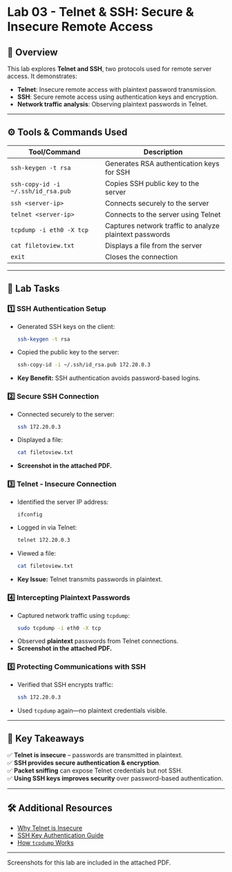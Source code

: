 
# Lab 03 - Telnet & SSH: Secure & Insecure Remote Access

## 📖 Overview
This lab explores **Telnet and SSH**, two protocols used for remote server access. 
It demonstrates:
- **Telnet**: Insecure remote access with plaintext password transmission.
- **SSH**: Secure remote access using authentication keys and encryption.
- **Network traffic analysis**: Observing plaintext passwords in Telnet.

---

## ⚙️ **Tools & Commands Used**
| Tool/Command   | Description |
|---------------|------------|
| `ssh-keygen -t rsa` | Generates RSA authentication keys for SSH |
| `ssh-copy-id -i ~/.ssh/id_rsa.pub` | Copies SSH public key to the server |
| `ssh <server-ip>` | Connects securely to the server |
| `telnet <server-ip>` | Connects to the server using Telnet |
| `tcpdump -i eth0 -X tcp` | Captures network traffic to analyze plaintext passwords |
| `cat filetoview.txt` | Displays a file from the server |
| `exit` | Closes the connection |

---

## 📂 **Lab Tasks**
### 1️⃣ **SSH Authentication Setup**
- Generated SSH keys on the client:
  ```bash
  ssh-keygen -t rsa
  ```
- Copied the public key to the server:
  ```bash
  ssh-copy-id -i ~/.ssh/id_rsa.pub 172.20.0.3
  ```
- **Key Benefit:** SSH authentication avoids password-based logins.

### 2️⃣ **Secure SSH Connection**
- Connected securely to the server:
  ```bash
  ssh 172.20.0.3
  ```
- Displayed a file:
  ```bash
  cat filetoview.txt
  ```
- **Screenshot in the attached PDF.**

### 3️⃣ **Telnet - Insecure Connection**
- Identified the server IP address:
  ```bash
  ifconfig
  ```
- Logged in via Telnet:
  ```bash
  telnet 172.20.0.3
  ```
- Viewed a file:
  ```bash
  cat filetoview.txt
  ```
- **Key Issue:** Telnet transmits passwords in plaintext.

### 4️⃣ **Intercepting Plaintext Passwords**
- Captured network traffic using `tcpdump`:
  ```bash
  sudo tcpdump -i eth0 -X tcp
  ```
- Observed **plaintext** passwords from Telnet connections.
- **Screenshot in the attached PDF.**

### 5️⃣ **Protecting Communications with SSH**
- Verified that SSH encrypts traffic:
  ```bash
  ssh 172.20.0.3
  ```
- Used `tcpdump` again—no plaintext credentials visible.

---

## 🎯 **Key Takeaways**
✅ **Telnet is insecure** – passwords are transmitted in plaintext.  
✅ **SSH provides secure authentication & encryption**.  
✅ **Packet sniffing** can expose Telnet credentials but not SSH.  
✅ **Using SSH keys improves security** over password-based authentication.  

---

## 🛠 **Additional Resources**
- [Why Telnet is Insecure](https://www.techtarget.com/whatis/definition/Telnet)
- [SSH Key Authentication Guide](https://www.ssh.com/academy/ssh/keygen)
- [How `tcpdump` Works](https://www.tcpdump.org/manpages/tcpdump.1.html)

---
 Screenshots for this lab are included in the attached PDF.
```


